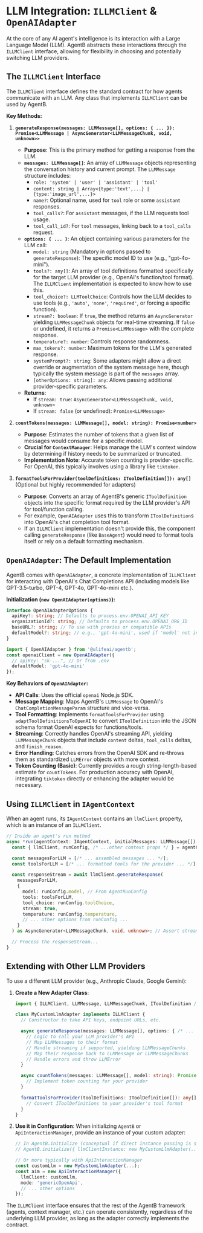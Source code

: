 # LLM Integration: `ILLMClient` & `OpenAIAdapter`

At the core of any AI agent's intelligence is its interaction with a Large Language Model (LLM). AgentB abstracts these interactions through the `ILLMClient` interface, allowing for flexibility in choosing and potentially switching LLM providers.

## The `ILLMClient` Interface

The `ILLMClient` interface defines the standard contract for how agents communicate with an LLM. Any class that implements `ILLMClient` can be used by AgentB.

**Key Methods:**

1.  **`generateResponse(messages: LLMMessage[], options: { ... }): Promise<LLMMessage | AsyncGenerator<LLMMessageChunk, void, unknown>>`**
    *   **Purpose**: This is the primary method for getting a response from the LLM.
    *   **`messages: LLMMessage[]`**: An array of `LLMMessage` objects representing the conversation history and current prompt. The `LLMMessage` structure includes:
        *   `role: 'system' | 'user' | 'assistant' | 'tool'`
        *   `content: string | Array<{type:'text',...} | {type:'image_url',...}>`
        *   `name?`: Optional name, used for `tool` role or some `assistant` responses.
        *   `tool_calls?`: For `assistant` messages, if the LLM requests tool usage.
        *   `tool_call_id?`: For `tool` messages, linking back to a `tool_calls` request.
    *   **`options: { ... }`**: An object containing various parameters for the LLM call:
        *   `model: string` (Mandatory in options passed to `generateResponse`): The specific model ID to use (e.g., "gpt-4o-mini").
        *   `tools?: any[]`: An array of tool definitions formatted specifically for the target LLM provider (e.g., OpenAI's function/tool format). The `ILLMClient` implementation is expected to know how to use this.
        *   `tool_choice?: LLMToolChoice`: Controls how the LLM decides to use tools (e.g., `'auto'`, `'none'`, `'required'`, or forcing a specific function).
        *   `stream?: boolean`: If `true`, the method returns an `AsyncGenerator` yielding `LLMMessageChunk` objects for real-time streaming. If `false` or undefined, it returns a `Promise<LLMMessage>` with the complete response.
        *   `temperature?: number`: Controls response randomness.
        *   `max_tokens?: number`: Maximum tokens for the LLM's generated response.
        *   `systemPrompt?: string`: Some adapters might allow a direct override or augmentation of the system message here, though typically the system message is part of the `messages` array.
        *   `[otherOptions: string]: any`: Allows passing additional provider-specific parameters.
    *   **Returns**:
        *   If `stream: true`: `AsyncGenerator<LLMMessageChunk, void, unknown>`
        *   If `stream: false` (or undefined): `Promise<LLMMessage>`

2.  **`countTokens(messages: LLMMessage[], model: string): Promise<number>`**
    *   **Purpose**: Estimates the number of tokens that a given list of messages would consume for a specific model.
    *   **Crucial for `ContextManager`**: Helps manage the LLM's context window by determining if history needs to be summarized or truncated.
    *   **Implementation Note**: Accurate token counting is provider-specific. For OpenAI, this typically involves using a library like `tiktoken`.

3.  **`formatToolsForProvider(toolDefinitions: IToolDefinition[]): any[]`** (Optional but highly recommended for adapters)
    *   **Purpose**: Converts an array of AgentB's generic `IToolDefinition` objects into the specific format required by the LLM provider's API for tool/function calling.
    *   For example, `OpenAIAdapter` uses this to transform `IToolDefinition`s into OpenAI's chat completion tool format.
    *   If an `ILLMClient` implementation doesn't provide this, the component calling `generateResponse` (like `BaseAgent`) would need to format tools itself or rely on a default formatting mechanism.

## `OpenAIAdapter`: The Default Implementation

AgentB comes with `OpenAIAdapter`, a concrete implementation of `ILLMClient` for interacting with OpenAI's Chat Completions API (including models like GPT-3.5-turbo, GPT-4, GPT-4o, GPT-4o-mini etc.).

**Initialization (`new OpenAIAdapter(options)`):**
```typescript
interface OpenAIAdapterOptions {
  apiKey?: string; // Defaults to process.env.OPENAI_API_KEY
  organizationId?: string; // Defaults to process.env.OPENAI_ORG_ID
  baseURL?: string; // To use with proxies or compatible APIs
  defaultModel?: string; // e.g., 'gpt-4o-mini', used if 'model' not in generateResponse options
}

import { OpenAIAdapter } from '@ulifeai/agentb';
const openaiClient = new OpenAIAdapter({
  // apiKey: "sk-...", // Or from .env
  defaultModel: 'gpt-4o-mini'
});
```

**Key Behaviors of `OpenAIAdapter`:**

*   **API Calls**: Uses the official `openai` Node.js SDK.
*   **Message Mapping**: Maps AgentB's `LLMMessage` to OpenAI's `ChatCompletionMessageParam` structure and vice-versa.
*   **Tool Formatting**: Implements `formatToolsForProvider` using `adaptToolDefinitionsToOpenAI` to convert `IToolDefinition` into the JSON schema format OpenAI expects for functions/tools.
*   **Streaming**: Correctly handles OpenAI's streaming API, yielding `LLMMessageChunk` objects that include `content` deltas, `tool_calls` deltas, and `finish_reason`.
*   **Error Handling**: Catches errors from the OpenAI SDK and re-throws them as standardized `LLMError` objects with more context.
*   **Token Counting (Basic)**: Currently provides a rough string-length-based estimate for `countTokens`. For production accuracy with OpenAI, integrating `tiktoken` directly or enhancing the adapter would be necessary.

## Using `ILLMClient` in `IAgentContext`

When an agent runs, its `IAgentContext` contains an `llmClient` property, which is an instance of an `ILLMClient`.

```typescript
// Inside an agent's run method
async *run(agentContext: IAgentContext, initialMessages: LLMMessage[]) {
  const { llmClient, runConfig, /* ...other context props */ } = agentContext;

  const messagesForLLM = [/* ... assembled messages ... */];
  const toolsForLLM = [/* ... formatted tools for the provider ... */];

  const responseStream = await llmClient.generateResponse(
    messagesForLLM,
    {
      model: runConfig.model, // From AgentRunConfig
      tools: toolsForLLM,
      tool_choice: runConfig.toolChoice,
      stream: true,
      temperature: runConfig.temperature,
      // ... other options from runConfig ...
    }
  ) as AsyncGenerator<LLMMessageChunk, void, unknown>; // Assert stream is true

  // Process the responseStream...
}
```

## Extending with Other LLM Providers

To use a different LLM provider (e.g., Anthropic Claude, Google Gemini):

1.  **Create a New Adapter Class**:
    ```typescript
    import { ILLMClient, LLMMessage, LLMMessageChunk, IToolDefinition /* ... */ } from '@ulifeai/agentb';

    class MyCustomLlmAdapter implements ILLMClient {
      // Constructor to take API keys, endpoint URLs, etc.

      async generateResponse(messages: LLMMessage[], options: { /* ... */ }) {
        // Logic to call your LLM provider's API
        // Map LLMMessages to their format
        // Handle streaming if supported, yielding LLMMessageChunks
        // Map their response back to LLMMessage or LLMMessageChunks
        // Handle errors and throw LLMError
      }

      async countTokens(messages: LLMMessage[], model: string): Promise<number> {
        // Implement token counting for your provider
      }

      formatToolsForProvider(toolDefinitions: IToolDefinition[]): any[] {
        // Convert IToolDefinitions to your provider's tool format
      }
    }
    ```

2.  **Use it in Configuration**:
    When initializing `AgentB` or `ApiInteractionManager`, provide an instance of your custom adapter:
    ```typescript
    // In AgentB.initialize (conceptual if direct instance passing is supported)
    // AgentB.initialize({ llmClientInstance: new MyCustomLlmAdapter(...) });

    // Or more typically with ApiInteractionManager
    const customLlm = new MyCustomLlmAdapter(...);
    const aim = new ApiInteractionManager({
      llmClient: customLlm,
      mode: 'genericOpenApi',
      // ... other options
    });
    ```

The `ILLMClient` interface ensures that the rest of the AgentB framework (agents, context manager, etc.) can operate consistently, regardless of the underlying LLM provider, as long as the adapter correctly implements the contract. 